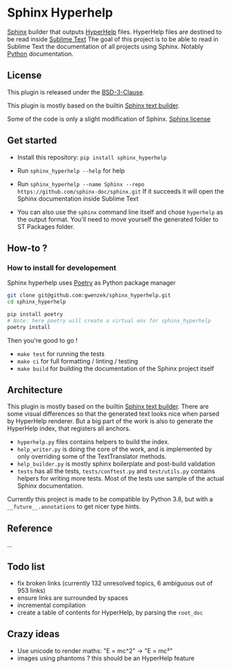 # Sphinx Hyperhelp

[Sphinx](https://www.sphinx-doc.org/en/master/index.html) builder that outputs 
[HyperHelp](https://github.com/STealthy-and-haSTy/hyperhelpcore) files.
HyperHelp files are destined to be read inside [Sublime Text](https://www.sublimetext.com/)
The goal of this project is to be able to read in Sublime Text
the documentation of all projects using Sphinx.
Notably [Python](https://docs.python.org/3/) documentation.

## License

This plugin is released under the [BSD-3-Clause](https://opensource.org/licenses/BSD-3-Clause).

This plugin is mostly based on the builtin [Sphinx text builder](https://www.sphinx-doc.org/en/master/usage/builders/index.html?highlight=text%20builder#sphinx.builders.text.TextBuilder).

Some of the code is only a slight modification of Sphinx.
[Sphinx license](./LICENSE#17)


## Get started

* Install this repository: `pip install sphinx_hyperhelp`

* Run `sphinx_hyperhelp --help` for help

* Run `sphinx_hyperhelp --name Sphinx --repo https://github.com/sphinx-doc/sphinx.git`
  If it succeeds it will open the Sphinx documentation inside Sublime Text

* You can also use the `sphinx` command line itself
and chose `hyperhelp` as the output format.
You'll need to move yourself the generated folder to ST Packages folder.


## How-to ?

### How to install for developement

Sphinx hyperhelp uses [Poetry](https://python-poetry.org/) as Python package manager

```sh
git clone git@github.com:gwenzek/sphinx_hyperhelp.git
cd sphinx_hyperhelp

pip install poetry
# Note: here poetry will create a virtual env for sphinx_hyperhelp
poetry install
```

Then you're good to go !
* `make test` for running the tests
* `make ci` for full formatting / linting / testing
* `make build` for building the documentation of the Sphinx project itself


## Architecture

This plugin is mostly based on the builtin [Sphinx text builder](https://www.sphinx-doc.org/en/master/usage/builders/index.html?highlight=text%20builder#sphinx.builders.text.TextBuilder).
There are some visual differences so that the generated text looks
nice when parsed by HyperHelp renderer.
But a big part of the work is also to generate the HyperHelp index,
that registers all anchors.

* `hyperhelp.py` files contains helpers to build the index.
* `help_writer.py` is doing the core of the work,
  and is implemented by only overriding
  some of the TextTranslator methods.
* `help_builder.py` is mostly sphinx boilerplate and post-build validation
* `tests` has all the tests, `tests/conftest.py` and `test/utils.py` 
  contains helpers for writing more tests.
  Most of the tests use sample of the actual Sphinx documentation.

Currently this project is made to be compatible by Python 3.8,
but with a `__future__.annotations` to get nicer type hints.


## Reference

...

## Todo list

* fix broken links (currently 132 unresolved topics, 6 ambiguous out of 953 links)
* ensure links are surrounded by spaces
* incremental compilation 
* create a table of contents for HyperHelp, by parsing the `root_doc`

## Crazy ideas

* Use unicode to render maths: "E = mc^2" -> "E = mc²"
* images using phantoms ? this should be an HyperHelp feature
